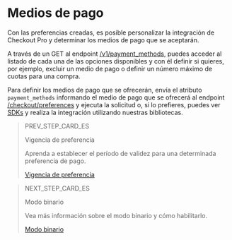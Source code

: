 # Medios de pago

Con las preferencias creadas, es posible personalizar la integración de Checkout Pro y determinar los medios de pago que se aceptarán.

A través de un GET al endpoint [/v1/payment_methods](https://www.mercadopago[FAKER][URL][DOMAIN]/developers/es/reference/payment_methods/_payment_methods/get), puedes acceder al listado de cada una de las opciones disponibles y con él definir si quieres, por ejemplo, excluir un medio de pago o definir un número máximo de cuotas para una compra.

Para definir los medios de pago que se ofrecerán, envía el atributo `payment_methods` informando el medio de pago que se ofrecerá al endpoint [/checkout/preferences](https://www.mercadopago[FAKER][URL][DOMAIN]/developers/es/reference/preferences/_checkout_preferences/post) y ejecuta la solicitud o, si lo prefieres, puedes ver [SDKs](/developers/es/docs/sdks-library/landing) y realiza la integración utilizando nuestras bibliotecas.

> PREV_STEP_CARD_ES
>
> Vigencia de preferencia 
>
> Aprenda a establecer el período de validez para una determinada preferencia de pago.
>
> [Vigencia de preferencia](/developers/es/docs/checkout-pro/checkout-customization/preferences/term-of-preference)

> NEXT_STEP_CARD_ES
>
> Modo binario
>
> Vea más información sobre el modo binario y cómo habilitarlo.
>
> [Modo binario](/developers/es/docs/checkout-pro/checkout-customization/preferences/binary-mode)